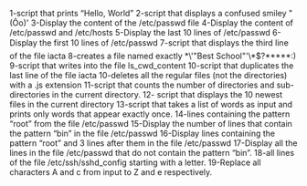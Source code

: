 1-script that prints “Hello, World”
2-script that displays a confused smiley "(Ôo)'
3-Display the content of the /etc/passwd file
4-Display the content of /etc/passwd and /etc/hosts
5-Display the last 10 lines of /etc/passwd
6-Display the first 10 lines of /etc/passwd
7-script that displays the third line of the file iacta
8-creates a file named exactly \*\\'"Best School"\'\\*$\?\*\*\*\*\*:)
9-script that writes into the file ls_cwd_content
10-script that duplicates the last line of the file iacta
10-deletes all the regular files (not the directories) with a .js extension
11-script that counts the number of directories and sub-directories in the current directory.
12- script that displays the 10 newest files in the current directory
13-script that takes a list of words as input and prints only words that appear exactly once.
14-lines containing the pattern “root” from the file /etc/passwd
15-Display the number of lines that contain the pattern “bin” in the file /etc/passwd
16-Display lines containing the pattern “root” and 3 lines after them in the file /etc/passwd
17-Display all the lines in the file /etc/passwd that do not contain the pattern “bin”.
18-all lines of the file /etc/ssh/sshd_config starting with a letter.
19-Replace all characters A and c from input to Z and e respectively.


